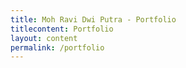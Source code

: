 ```yaml
---
title: Moh Ravi Dwi Putra - Portfolio
titlecontent: Portfolio
layout: content
permalink: /portfolio
---
```

